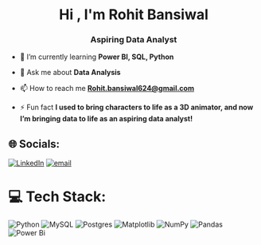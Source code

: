 

<h1 align="center">Hi , I'm Rohit Bansiwal</h1>
<h3 align="center">Aspiring Data Analyst</h3>


- 🌱 I’m currently learning **Power BI, SQL, Python**

- 💬 Ask me about **Data Analysis**

- 📫 How to reach me **Rohit.bansiwal624@gmail.com**

- ⚡ Fun fact **I used to bring characters to life as a 3D animator, and now I’m bringing data to life as an aspiring data analyst!**


## 🌐 Socials:
[![LinkedIn](https://img.shields.io/badge/LinkedIn-%230077B5.svg?logo=linkedin&logoColor=white)](https://linkedin.com/in/rb624) [![email](https://img.shields.io/badge/Email-D14836?logo=gmail&logoColor=white)](mailto:Rohit.bansiwal624@gmail.com) 

# 💻 Tech Stack:
![Python](https://img.shields.io/badge/python-3670A0?style=for-the-badge&logo=python&logoColor=ffdd54) ![MySQL](https://img.shields.io/badge/mysql-4479A1.svg?style=for-the-badge&logo=mysql&logoColor=white) ![Postgres](https://img.shields.io/badge/postgres-%23316192.svg?style=for-the-badge&logo=postgresql&logoColor=white) ![Matplotlib](https://img.shields.io/badge/Matplotlib-%23ffffff.svg?style=for-the-badge&logo=Matplotlib&logoColor=black) ![NumPy](https://img.shields.io/badge/numpy-%23013243.svg?style=for-the-badge&logo=numpy&logoColor=white) ![Pandas](https://img.shields.io/badge/pandas-%23150458.svg?style=for-the-badge&logo=pandas&logoColor=white) ![Power Bi](https://img.shields.io/badge/power_bi-F2C811?style=for-the-badge&logo=powerbi&logoColor=black)


<!-- Proudly created with GPRM ( https://gprm.itsvg.in ) -->

